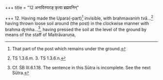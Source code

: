 +++
title = "12 अनाविरुपरङ् कृत्वा ब्रह्मवनिन्"

+++
12. Having made the Upara(-part)[^1] invisible, with brahmavaniṁ tvā...[^2] having thrown loose soil around (the post) in the clockwise manner with brahma dr̥ṁha...[^3], having pressed the soil at the level of the ground by means of the staff of Maitrāvaruṇa,  


[^1]: That part of the post which remains under the ground.  

[^2]: TS 1.3.6.m. 3. TS 1.3.6.n.  

[^3]: Cf. ŚB III.6.1.18. The sentence in this Sūtra is incomplete. See the next Sūtra.
